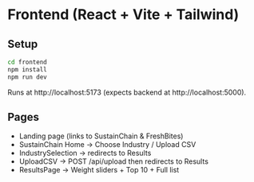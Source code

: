 
# Frontend (React + Vite + Tailwind)

## Setup
```bash
cd frontend
npm install
npm run dev
```
Runs at http://localhost:5173 (expects backend at http://localhost:5000).

## Pages
- Landing page (links to SustainChain & FreshBites)
- SustainChain Home → Choose Industry / Upload CSV
- IndustrySelection → redirects to Results
- UploadCSV → POST /api/upload then redirects to Results
- ResultsPage → Weight sliders + Top 10 + Full list
